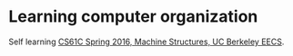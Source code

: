 # Learning computer organization 
Self learning [CS61C Spring 2016, Machine Structures, UC Berkeley EECS](http://inst.cs.berkeley.edu/~cs61c/sp16/#calendar).
